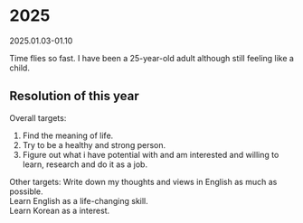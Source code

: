 # 2025

2025.01.03-01.10
<!-- [GitHub](https://github.com "访问 GitHub 网站") -->
Time flies so fast. I have been a 25-year-old adult although still feeling like a child.

## Resolution of this year

Overall targets:

1. Find the meaning of life.  
2. Try to be a healthy and strong person.  
3. Figure out what i have potential with and am interested and willing to learn, research and do it as a job.

Other targets:
Write down my thoughts and views in English as much as possible.  
Learn English as a life-changing skill.  
Learn Korean as a interest.

<!-- ```python
import numpy as np

a = np.array([1,2,3])
```



---

| 标题1 | 标题2 | 标题3 |
|------|-------|------|
| 内容1 | 内容2 | 内容3 |
| 内容4 | 内容5 | 内容6 |

[//]: #  (注释)

```C
include<studio.h>
``` -->
